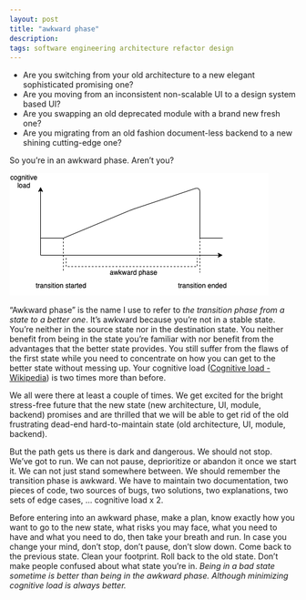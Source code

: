 ```yaml
---
layout: post
title: "awkward phase"
description: 
tags: software engineering architecture refactor design
---
```



* Are you switching from your old architecture to a new elegant sophisticated promising one?
* Are you moving from an inconsistent non-scalable UI to a design system based UI?
* Are you swapping an old deprecated module with a brand new fresh one?
* Are you migrating from an old fashion document-less backend to a new shining cutting-edge one?

So you’re in an awkward phase. Aren’t you?

![](https://raw.githubusercontent.com/coybit/coybit.github.io/master/assets/cognitive_load_chart.png)


“Awkward phase” is the name I use to refer to *the transition phase from a state to a better one*. It’s awkward because you’re not in a stable state. You’re neither in the source state nor in the destination state. You neither benefit from being in the state you’re familiar with nor benefit from the advantages that the better state provides. You still suffer from the flaws of the first state while you need to concentrate on how you can get to the better state without messing up. Your cognitive load ([Cognitive load - Wikipedia](https://en.wikipedia.org/wiki/Cognitive_load)) is two times more than before.

We all were there at least a couple of times. We get excited for the bright stress-free future that the new state (new architecture, UI, module, backend) promises and are thrilled that we will be able to get rid of the old frustrating dead-end hard-to-maintain state (old architecture, UI, module, backend). 

But the path gets us there is dark and dangerous. We should not stop. We’ve got to run. We can not pause, deprioritize or abandon it once we start it. We can not just stand somewhere between. We should remember the transition phase is awkward. We have to maintain two documentation, two pieces of code, two sources of bugs, two solutions, two explanations, two sets of edge cases, … cognitive load x 2. 

Before entering into an awkward phase, make a plan, know exactly how you want to go to the new state, what risks you may face, what you need to have and what you need to do, then take your breath and run. In case you change your mind, don’t stop, don’t pause, don’t slow down. Come back to the previous state. Clean your footprint. Roll back to the old state. Don’t make people confused about what state you’re in. *Being in a bad state sometime is better than being in the awkward phase. Although minimizing cognitive load is always better.* 